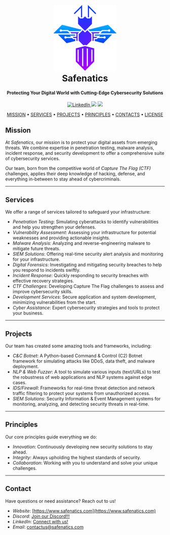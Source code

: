 <h1 align="center">
  <br>
  <a href="https://www.safenatics.com"><img src="./profile/logo.png" alt="Safenatics" width="200"></a>
  <br>
  Safenatics
  <br>
</h1>

<h4 align="center">Protecting Your Digital World with Cutting-Edge Cybersecurity Solutions</h4>

<p align="center">
  <a href="https://www.linkedin.com/company/safenatics">
    <img src="https://img.shields.io/badge/LinkedIn-Connect-blue?style=flat&logo=linkedin"
         alt="LinkedIn">
  </a>
  <a href="https://discord.gg/nrQcmPRKuE"><img src="https://img.shields.io/discord/your-discord-server-id?label=Discord&logo=discord&color=7289DA"></a>
  <a href="https://www.safenatics.com">
      <img src="https://img.shields.io/badge/Visit-Website-green?style=flat&logo=google-chrome">
  </a>
</p>

<p align="center">
  <a href="#mission">MISSION</a>  •
  <a href="#services">SERVICES</a>  •
  <a href="#projects">PROJECTS</a>  •
  <a href="#principles">PRINCIPLES</a>  •
  <a href="#contact">CONTACTS</a>  •
  <a href="#license">LICENSE</a>
</p>


## Mission

At *Safenatics*, our mission is to protect your digital assets from emerging threats. We combine expertise in penetration testing, malware analysis, incident response, and security development to offer a comprehensive suite of cybersecurity services.

Our team, born from the competitive world of *Capture The Flag (CTF)* challenges, applies their deep knowledge of hacking, defense, and everything in-between to stay ahead of cybercriminals.

---

## Services

We offer a range of services tailored to safeguard your infrastructure:

- *Penetration Testing*: Simulating cyberattacks to identify vulnerabilities and help you strengthen your defenses.
- *Vulnerability Assessment*: Assessing your infrastructure for potential weaknesses and providing actionable insights.
- *Malware Analysis*: Analyzing and reverse-engineering malware to mitigate future threats.
- *SIEM Solutions*: Offering real-time security alert analysis and monitoring for your infrastructure.
- *Digital Forensics*: Investigating and mitigating security breaches to help you respond to incidents swiftly.
- *Incident Response*: Quickly responding to security breaches with effective recovery strategies.
- *CTF Challenges*: Developing Capture The Flag challenges to assess and improve cybersecurity skills.
- *Development Services*: Secure application and system development, minimizing vulnerabilities from the start.
- *Cyber Assistance*: Expert cybersecurity strategies and tools to protect your business.

---

## Projects

Our team has created some amazing tools and frameworks, including:

- *C&C Botnet*: A Python-based Command & Control (C2) Botnet framework for simulating attacks like DDoS, data theft, and malware deployment.
- *NLP & Web Fuzzer*: A tool to simulate various inputs (text/URLs) to test the robustness of web applications and NLP systems against edge cases.
- *IDS/Firewall*: Frameworks for real-time threat detection and network traffic filtering to protect your systems from unauthorized access.
- *SIEM Solutions*: Security Information & Event Management systems for monitoring, analyzing, and detecting security threats in real-time.

---

## Principles

Our core principles guide everything we do:

- *Innovation*: Continuously developing new security solutions to stay ahead.
- *Integrity*: Always upholding the highest standards of security.
- *Collaboration*: Working with you to understand and solve your unique challenges.

---

## Contact

Have questions or need assistance? Reach out to us!

- *Website*: [https://www.safenatics.com](https://www.safenatics.com)
- *Discord*: [Join our Discord!!!](https://discord.gg/cTFkaVERtw)
- *LinkedIn*: [Connect with us!](https://www.linkedin.com/company/safenatics)
- *Email*: [contactus@safenatics.com](mailto:contactus@safenatics.com)
